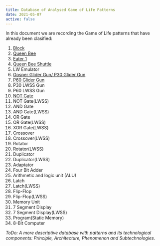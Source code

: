```yaml
---
title: Database of Analysed Game of Life Patterns
date: 2021-05-07
active: false
---
```


In this document we are recording the Game of Life patterns that have already been clasified:

1. [Block](https://galapagos.netlify.app/database/block) 
2. [Queen Bee](https://galapagos.netlify.app/database/queen_bee) 
3. [Eater 1](https://galapagos.netlify.app/database/eater_1) 
4. [Queen Bee Shuttle](https://galapagos.netlify.app/database/queen_bee_shuttle)  
5. LW Emulator
6. [Gosper Glider Gun/ P30 Glider Gun](https://galapagos.netlify.app/database/gosper_glider_gun) 
7. [P60 Glider Gun](https://galapagos.netlify.app/database/p60_glider_gun)
8. P30 LWSS Gun 
9. P60 LWSS Gun 
10. [NOT Gate](https://galapagos.netlify.app/database/not_gate)
11. NOT Gate(LWSS)
12. AND Gate
13. AND Gate(LWSS)
14. OR Gate
15. OR Gate(LWSS)
16. XOR Gate(LWSS)
17. Crossover
18. Crossover(LWSS)
19. Rotator
20. Rotator(LWSS)
21. Duplicator
22. Duplicator(LWSS)
23. Adaptator
24. Four Bit Adder
25. Arithmetic and logic unit (ALU)
26. Latch
27. Latch(LWSS)
28. Flip-Flop
29. Flip-Flop(LWSS)
30. Memory Unit
31. 7 Segment Display
32. 7 Segment Display(LWSS)
33. Program(Static Memory)
34. 8-Bit Computer

*ToDo: A more descriptive database with patterns and its technological components: Principle, Architecture, Phenomenon and Subtechnologies.*
